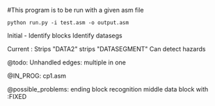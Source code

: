 #This program is to be run with a given asm file
    
```
python run.py -i test.asm -o output.asm
```

Initial -
    Identify blocks
    Identify datasegs
    
Current :
    Strips "DATA2" strips "DATASEGMENT"
    Can detect hazards
   
@todo:
    Unhandled edges:    multiple in one
   
@IN_PROG:
   cp1.asm
   
@possible_problems:
    ending block recognition
    middle data block with  :FIXED